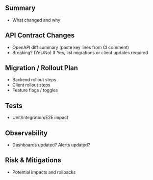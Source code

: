 ## Summary
- What changed and why

## API Contract Changes
- OpenAPI diff summary (paste key lines from CI comment)
- Breaking? (Yes/No) If Yes, list migrations or client updates required

## Migration / Rollout Plan
- Backend rollout steps
- Client rollout steps
- Feature flags / toggles

## Tests
- Unit/Integration/E2E impact

## Observability
- Dashboards updated? Alerts updated?

## Risk & Mitigations
- Potential impacts and rollbacks
